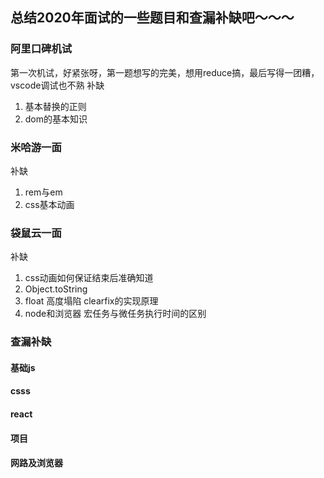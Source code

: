 ## 总结2020年面试的一些题目和查漏补缺吧～～～
### 阿里口碑机试 
第一次机试，好紧张呀，第一题想写的完美，想用reduce搞，最后写得一团糟，vscode调试也不熟
补缺 
1. 基本替换的正则
2. dom的基本知识

### 米哈游一面
补缺
1. rem与em
2. css基本动画
### 袋鼠云一面
补缺
1. css动画如何保证结束后准确知道
2. Object.toString
3. float 高度塌陷 clearfix的实现原理
4. node和浏览器 宏任务与微任务执行时间的区别



### 查漏补缺

#### 基础js

#### csss

#### react

#### 项目

#### 网路及浏览器


